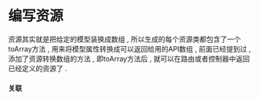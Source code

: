 # 编写资源

资源其实就是把给定的模型装换成数组 , 所以生成的每个资源类都包含了一个toArray方法 , 用来将模型属性转换成可以返回给用的API数组 , 前面已经提到过 , 添加了资源转换数组的方法 , 即toArray方法后 , 就可以在路由或者控制器中返回已经定义的资源了 . 

#### 关联



